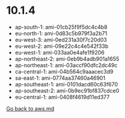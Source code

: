 
 # 10.1.4
- ap-south-1: ami-01cb25f9f5dc4c4b8
- eu-north-1: ami-0d83c5b979f3a2b71
- eu-west-3: ami-0ed231a30f7c20d03
- eu-west-2: ami-09e22c4c4e542f33b
- eu-west-1: ami-033aa0e4afe1f9206
- ap-northeast-2: ami-0eb9b4adb901a1655
- ap-northeast-1: ami-03accf90dfc2dc49c
- ca-central-1: ami-04b564c9aaacec3d9
- sa-east-1: ami-0774aa37460a46901
- ap-southeast-1: ami-0101dacd60c63f670
- ap-southeast-2: ami-0b9ec91bf837cdce0
- eu-central-1: ami-0408f4619d11ed377

[Go back to aws.md](../../aws.md) 
